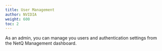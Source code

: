 ```yaml
---
title: User Management
author: NVIDIA
weight: 600
toc: 2
---
```

As an admin, you can manage you users and authentication settings from the NetQ Management dashboard.